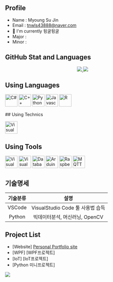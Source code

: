 
## Profile
- Name : Myoung Su Jin
- Email : tnwls43888@naver.com
- 🔭 I'm currently 뒹굴뒹굴
- Major :
- Minor :

## GitHub Stat and Languages
<p align='center'>
  <a href="https://github.com/MsgIsJmt">
    <img src="https://github-readme-stats.vercel.app/api?username=MsgIsJmt&theme=tokyonight&show_icons=true"/>
    <img src="https://github-readme-stats.vercel.app/api/top-langs/?username=MsgIsJmt&theme=tokyonight&layout=compact"/>
  </a>
</p>

## Using Languages
<p align='left'>
    <img height="40" src="https://img.icons8.com/?size=100&id=55251&format=png&color=000000" title="C#">
    <img height="40" src="https://img.icons8.com/?size=100&id=55199&format=png&color=000000" title="C++">
    <img height="40" src="https://img.icons8.com/?size=100&id=13441&format=png&color=000000" title="Python">
    <img height="40" src="https://img.icons8.com/?size=100&id=108784&format=png&color=000000" title="Javascript">
    <img height="40" src="https://img.icons8.com/?size=100&id=7P0Pj0zSUQhq&format=png&color=000000" title="R">
</p>
## Using Technics
<p align='left'>
  <img height="40" src="https://img.icons8.com/?size=100&id=9OGIyU8hrxW5&format=png&color=000000" title="Visual Studio Code">
</p>

## Using Tools
<p align='left'>
  <img height="40" src="https://img.icons8.com/?size=100&id=9OGIyU8hrxW5&format=png&color=000000" title="Visual Studio Code">
  <img height="40" src="https://img.icons8.com/?size=100&id=ezj3zaVtImPg&format=png&color=000000" title="Visual Studio">
  <img height="40" src="https://img.icons8.com/?size=100&id=NFQusZJ4neki&format=png&color=000000" title="Databases">
  
  <img height="40" src="https://img.icons8.com/?size=100&id=Of4lZV2lwBQI&format=png&color=000000" title="Arduino">
  <img height="40" src="https://img.icons8.com/?size=100&id=13443&format=png&color=000000" title="Raspberry Pi">
  <img height="40" src="https://mosquitto.org/stickers/mosquitto-mono.png" title="MQTT">
</p>

## 기술명세
| 기술분류 | 설명 |
|:--:|:--:|
|VSCode | VisualStudio Code 툴 사용법 습득|
|Python | 빅데이터분석, 머신러닝, OpenCV|

## Project List
- [Website] [Personal Portfolio site](https://MsgIsJmt.github.io)
- [WPF] [WPF프로젝트]
- [IoT] [IoT프로젝트]
- [Python 미니프로젝트] 


<img src="https://capsule-render.vercel.app/api?type=shark&height=300&color=gradient&text=Msg%20Is%20Jmt&textBg=false" />

